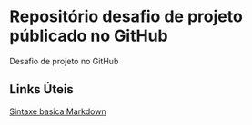 # Repositório desafio de projeto públicado no GitHub
Desafio de projeto no GitHub

## Links Úteis
[Sintaxe basica Markdown](https://www-markdownguide-org.translate.goog/basic-syntax/?_x_tr_sl=en&_x_tr_tl=pt&_x_tr_hl=pt-BR&_x_tr_pto=sc)
